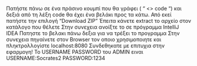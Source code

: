 Πατήστε πάνω σε ένα πράσινο κουμπί που θα γράφει ( “ <> code “) και δεξιά από τη λέξη code θα έχει ένα βελάκι προς τα κάτω.
Από εκεί πατήστε την επιλογή “Download ZIP”
Έπειτα κάνετε extract το αρχείο στον κατάλογο που θέλετε
Στην συνεχεια ανοίξτε το  σε πρόγραμμα IntelliJ IDEA 
Πατηστε το βελακι πάνω δεξια για να τρέξει το προγραμμα
Στην συνεχεια πηγαίνετε στον Browser τον οποιο χρησιμοποιητε και πληκτρολλογίστε localhost:8080
Συνδεθηκατε με επιτυχια στην εφαρμογη!
Το USERNAME PASSWORD του ADMIN ειναι USERNAME:Socrates2 PASSWORD:1234
